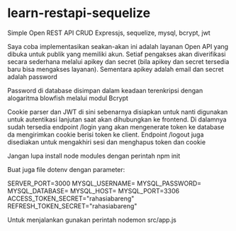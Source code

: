 # learn-restapi-sequelize
Simple Open REST API CRUD Expressjs, sequelize, mysql, bcrypt, jwt

Saya coba implementasikan seakan-akan ini adalah layanan Open API yang dibuka untuk publik yang memiliki akun. Setiaf pengakses akan diverifikasi secara sederhana melalui apikey dan secret (bila apikey dan secret tersedia baru bisa mengakses layanan). Sementara apikey adalah email dan secret adalah password

Password di database disimpan dalam keadaan terenkripsi dengan alogaritma blowfish melalui modul Bcrypt

Cookie parser dan JWT di sini sebenarnya disiapkan untuk nanti digunakan untuk autentikasi lanjutan saat akan dihubungkan ke frontend. Di dalamnya sudah tersedia endpoint /login yang akan mengenerate token ke database da mengirimkan cookie berisi token ke client. Endpoint /logout juga disediakan untuk mengakhiri sesi dan menghapus token dan cookie

Jangan lupa install node modules dengan perintah npm init

Buat juga file dotenv dengan parameter:

SERVER_PORT=3000
MYSQL_USERNAME=
MYSQL_PASSWORD=
MYSQL_DATABASE=
MYSQL_HOST=
MYSQL_PORT=3306
ACCESS_TOKEN_SECRET="rahasiabareng"
REFRESH_TOKEN_SECRET="rahasiabareng"

Untuk menjalankan gunakan perintah nodemon src/app.js